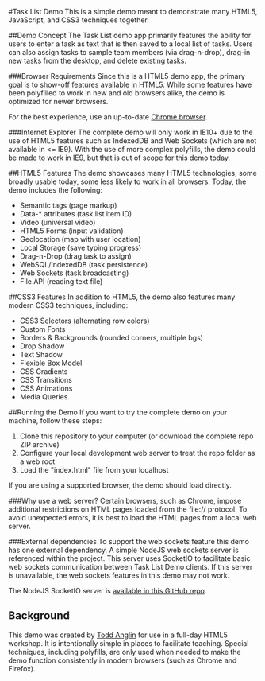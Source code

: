 #Task List Demo
This is a simple demo meant to demonstrate many HTML5, JavaScript, and CSS3 techniques together.

##Demo Concept
The Task List demo app primarily features the ability for users to enter a task as text that is then saved to a local list of tasks. Users can also assign tasks to sample team members (via drag-n-drop), drag-in new tasks from the desktop, and delete existing tasks.

###Browser Requirements
Since this is a HTML5 demo app, the primary goal is to show-off features available in HTML5. While some features have been polyfilled to work in new and old browsers alike, the demo is optimized for newer browsers.

For the best experience, use an up-to-date [Chrome browser](https://www.google.com/chrome).

###Internet Explorer
The complete demo will only work in IE10+ due to the use of HTML5 features such as IndexedDB and Web Sockets (which are not available in <= IE9). With the use of more complex polyfills, the demo could be made to work in IE9, but that is out of scope for this demo today.

##HTML5 Features
The demo showcases many HTML5 technologies, some broadly usable today, some less likely to work in all browsers. Today, the demo includes the following:

- Semantic tags (page markup)
- Data-* attributes (task list item ID)
- Video (universal video)
- HTML5 Forms (input validation)
- Geolocation (map with user location)
- Local Storage (save typing progress)
- Drag-n-Drop (drag task to assign)
- WebSQL/IndexedDB (task persistence)
- Web Sockets (task broadcasting)
- File API (reading text file)

##CSS3 Features
In addition to HTML5, the demo also features many modern CSS3 techniques, including:

- CSS3 Selectors (alternating row colors)
- Custom Fonts
- Borders & Backgrounds (rounded corners, multiple bgs)
- Drop Shadow
- Text Shadow
- Flexible Box Model
- CSS Gradients
- CSS Transitions
- CSS Animations
- Media Queries

##Running the Demo
If you want to try the complete demo on your machine, follow these steps:

1. Clone this repository to your computer (or download the complete repo ZIP archive)
2. Configure your local development web server to treat the repo folder as a web root
3. Load the "index.html" file from your localhost

If you are using a supported browser, the demo should load directly.

###Why use a web server?
Certain browsers, such as Chrome, impose additional restrictions on HTML pages loaded from the file:// protocol. To avoid unexpected errors, it is best to load the HTML pages from a local web server.

###External dependencies
To support the web sockets feature this demo has one external dependency. A simple NodeJS web sockets server is referenced within the project. This server uses SocketIO to facilitate basic web sockets communication between Task List Demo clients. If this server is unavailable, the web sockets features in this demo may not work.

The NodeJS SocketIO server is [available in this GitHub repo](https://github.com/toddanglin/NodeSocketDemo).

## Background
This demo was created by [Todd Anglin](http://twitter.com/toddanglin) for use in a full-day HTML5 workshop. It is intentionally simple in places to facilitate teaching. Special techniques, including polyfills, are only used when needed to make the demo function consistently in modern browsers (such as Chrome and Firefox).

